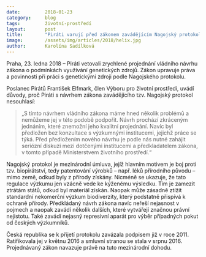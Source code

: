 ```yaml
---
date:         2018-01-23
category:     blog
tags:         životní-prostředí
layout:       post
title:        "Piráti varují před zákonem zavádějícím Nagojský protokol"
image:        /assets/img/articles/2018/helix.jpg
author:       Karolína Sadílková
---
```


Praha, 23. ledna 2018 – Piráti vetovali zrychlené projednání vládního návrhu zákona o podmínkách využívání genetických zdrojů. Zákon upravuje práva a povinnosti při práci s genetickými zdroji podle Nagojského protokolu.
 
Poslanec Pirátů František Elfmark, člen Výboru pro životní prostředí, uvádí důvody, proč Piráti s návrhem zákona zavádějícího tzv. Nagojský protokol nesouhlasí: 

> „S tímto návrhem vládního zákona máme hned několik problémů a nemůžeme jej v této podobě podpořit. Návrh prochází zkráceným jednáním, které znemožní jeho kvalitní projednání. Navíc byl předložen bez konzultace s výzkumnými institucemi, jejichž práce se týká. Před předložením nového návrhu je podle nás nutné zahájit seriózní diskuzi mezi dotčenými institucemi a předkladatelem zákona, v tomto případě Ministerstvem životního prostředí.“
 
Nagojský protokol je mezinárodní úmluva, jejíž hlavním motivem je boj proti tzv. biopirátství, tedy patentování výrobků – např. léků přírodního původu – mimo země, odkud byly z přírody získány. Nicméně se ukazuje, že tato regulace výzkumu jen vzácně vede ke kýženému výsledku. Tím je zamezit ztrátám států, odkud byl materiál získán. Naopak může zásadně ztížit standardní nekomerční výzkum biodiverzity, který podstatně přispívá k ochraně přírody. Předkládaný návrh zákona navíc neřeší nejasnost v pojmech a naopak zavádí několik dalších, které vytvářejí značnou právní nejistotu. Také zavádí nejasný represivní aparát pro výběr případných pokut od českých výzkumníků.
 
Česká republika se k přijetí protokolu zavázala podpisem již v roce 2011. Ratifikovala jej v květnu 2016 a smluvní stranou se stala v srpnu 2016. Projednávaný zákon navazuje právě na tuto mezinárodní dohodu.
 
